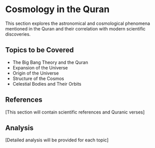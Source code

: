 # Cosmology in the Quran

This section explores the astronomical and cosmological phenomena mentioned in the Quran and their correlation with modern scientific discoveries.

## Topics to be Covered

- The Big Bang Theory and the Quran
- Expansion of the Universe
- Origin of the Universe
- Structure of the Cosmos
- Celestial Bodies and Their Orbits

## References

[This section will contain scientific references and Quranic verses]

## Analysis

[Detailed analysis will be provided for each topic]
